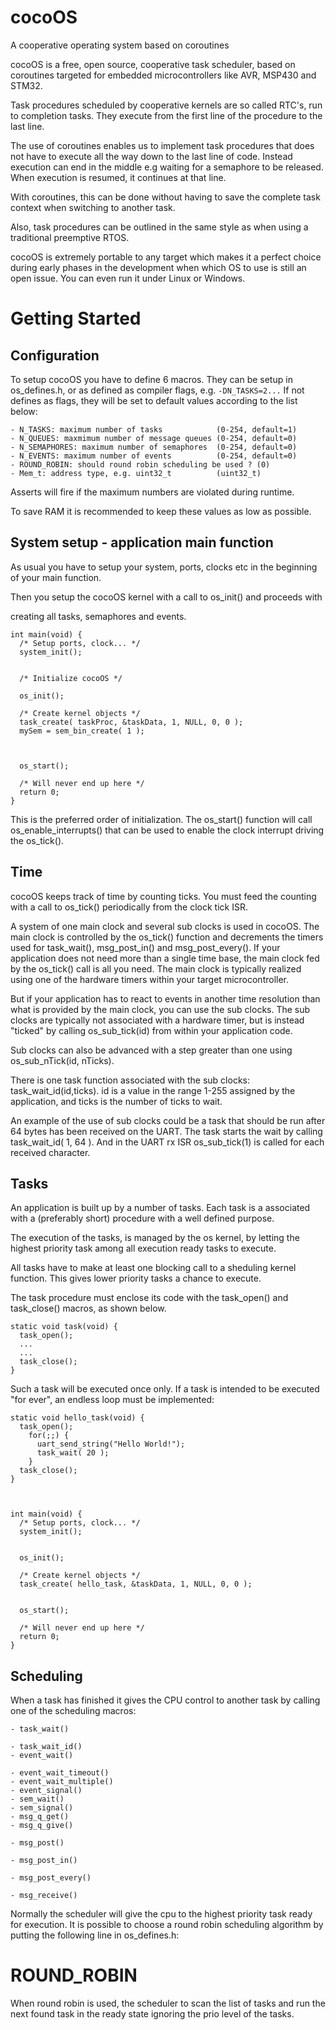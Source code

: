 # cocoOS
A cooperative operating system based on coroutines

cocoOS is a free, open source, cooperative task scheduler, based on coroutines targeted for embedded microcontrollers like AVR, MSP430 and STM32.


Task procedures scheduled by cooperative kernels are so called RTC's, run to completion tasks. They execute from the first line of the procedure to the last line. 

The use of coroutines enables us to implement task procedures that does not have to execute all the way down to the last line of code. Instead execution can end in the middle e.g waiting for a semaphore to be released. When execution is resumed, it continues at that line. 

With coroutines, this can be done without having to save the complete task context when switching to another task.

 

Also, task procedures can be outlined in the same style as when using a traditional preemptive RTOS.

 

cocoOS is extremely portable to any target which makes it a perfect choice during early phases in the development when which OS to use is still an open issue. You can even run it under Linux or Windows.

# Getting Started

 

## Configuration

To setup cocoOS you have to define 6 macros. They can be setup in os_defines.h, or as defined as compiler flags, e.g. `-DN_TASKS=2...` If not defines as flags, they will be set to default values according to the list below:

    - N_TASKS: maximum number of tasks            (0-254, default=1)
    - N_QUEUES: maxmimum number of message queues (0-254, default=0)
    - N_SEMAPHORES: maximum number of semaphores  (0-254, default=0)
    - N_EVENTS: maximum number of events          (0-254, default=0)
    - ROUND_ROBIN: should round robin scheduling be used ? (0)
    - Mem_t: address type, e.g. uint32_t          (uint32_t)

Asserts will fire if the maximum numbers are violated during runtime. 

To save RAM it is recommended to keep these values as low as possible.
 

## System setup - application main function

As usual you have to setup your system, ports, clocks etc in the beginning of your main function. 

Then you setup the cocoOS kernel with a call to os_init() and proceeds with

creating all tasks, semaphores and events.


 
```
int main(void) {
  /* Setup ports, clock... */
  system_init();
  

  /* Initialize cocoOS */

  os_init();

  /* Create kernel objects */
  task_create( taskProc, &taskData, 1, NULL, 0, 0 );
  mySem = sem_bin_create( 1 );

 

  os_start();
  
  /* Will never end up here */
  return 0;
}
```
This is the preferred order of initialization. The os_start() function will call os_enable_interrupts() that can be used to enable the clock interrupt driving the os_tick().

 

## Time

cocoOS keeps track of time by counting ticks. You must feed the counting with a call to os_tick() periodically from the clock tick ISR.

 

A system of one main clock and several sub clocks is used in cocoOS. The main clock is controlled by the os_tick() function and decrements the timers used for task_wait(), msg_post_in() and msg_post_every(). If your application does not need more than a single time base, the main clock fed by the os_tick() call is all you need. The main clock is typically realized using one of the hardware timers within your target microcontroller.

 

But if your application has to react to events in another time resolution than what is provided by the main clock, you can use the sub clocks. The sub clocks are typically not associated with a hardware timer, but is instead "ticked" by calling os_sub_tick(id) from within your application code.

Sub clocks can also be advanced with a step greater than one using os_sub_nTick(id, nTicks).

 

There is one task function associated with the sub clocks: task_wait_id(id,ticks). id is a value in the range 1-255 assigned by the application, and ticks is the number of ticks to wait.

 

An example of the use of sub clocks could be a task that should be run after 64 bytes has been received on the UART. The task starts the wait by calling task_wait_id( 1, 64 ). And in the UART rx ISR os_sub_tick(1) is called for each received character.


## Tasks

An application is built up by a number of tasks. Each task is a associated with a (preferably short) procedure with a well defined purpose.

The execution of the tasks, is managed by the os kernel, by letting the highest priority task among all execution ready tasks to execute.

 

All tasks have to make at least one blocking call to a sheduling kernel function. This gives lower priority tasks a chance to execute.
 
The task procedure must enclose its code with the task_open() and task_close() macros, as shown below.

 
```
static void task(void) {
  task_open();
  ...
  ...
  task_close();
}
```

 

Such a task will be executed once only. If a task is intended to be executed "for ever", an endless loop must be implemented:

 
```
static void hello_task(void) {
  task_open();
    for(;;) {
      uart_send_string("Hello World!");
      task_wait( 20 );
    }
  task_close();
}

 

int main(void) {
  /* Setup ports, clock... */
  system_init();
  

  os_init();

  /* Create kernel objects */
  task_create( hello_task, &taskData, 1, NULL, 0, 0 ); 


  os_start();
  
  /* Will never end up here */
  return 0;
}
```

 

## Scheduling
When a task has finished it gives the CPU control to another task by calling one of the scheduling macros:
 
    - task_wait()

    - task_wait_id()
    - event_wait()

    - event_wait_timeout()
    - event_wait_multiple()
    - event_signal()
    - sem_wait()
    - sem_signal()
    - msg_q_get()
    - msg_q_give()

    - msg_post()

    - msg_post_in()

    - msg_post_every()

    - msg_receive()


Normally the scheduler will give the cpu to the highest priority task ready for execution. It is possible to choose a round robin scheduling algorithm by putting the following line in os_defines.h:


# ROUND_ROBIN


When round robin is used, the scheduler to scan the list of tasks and run the next found task in the ready state ignoring the prio level of the tasks.
